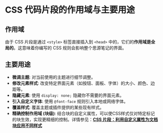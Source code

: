 # CSS 代码片段的作用域与主要用途

## 作用域

由于 CSS 片段是通过 `<style>` 标签直接插入到 `<head>` 中的，它们的**作用域是全局的**。这意味着你编写的 CSS 规则会影响整个思源笔记的界面。

## 主要用途

*   **微调主题**: 对当前使用的主题进行细节调整。
*   **修改元素样式**: 改变特定界面元素（如按钮、面板、字体）的大小、颜色、边距等。
*   **隐藏元素**: 使用 `display: none;` 隐藏你不需要的界面元素。
*   **引入自定义字体**: 使用 `@font-face` 规则引入本地或网络字体。
*   **覆盖样式**: 覆盖主题或插件提供的某些现有样式。
*   **精确控制作用域 (块级)**: 结合块的自定义属性，可以使CSS样式仅对特定标记的块生效，实现更精细的控制。详情参见：**[CSS 片段：利用自定义属性为文档块应用不同样式](./doc-custom-attribute-style.md)** 